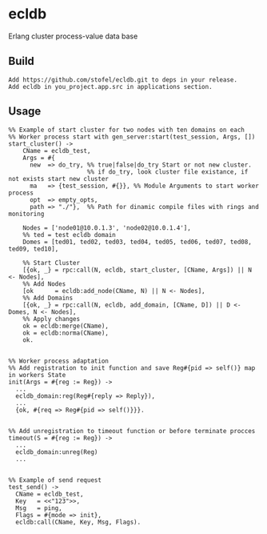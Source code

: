 ecldb
=====

Erlang cluster process-value data base

Build
-----

    Add https://github.com/stofel/ecldb.git to deps in your release.
    Add ecldb in you_project.app.src in applications section.
    
Usage
-----

    %% Example of start cluster for two nodes with ten domains on each
    %% Worker process start with gen_server:start(test_session, Args, [])
    start_cluster() ->
        CName = ecldb_test,
        Args = #{
          new  => do_try, %% true|false|do_try Start or not new cluster. 
                          %% if do_try, look cluster file existance, if not exists start new cluster
          ma   => {test_session, #{}}, %% Module Arguments to start worker process
          opt  => empty_opts,
          path => "./"},  %% Path for dinamic compile files with rings and monitoring

        Nodes = ['node01@10.0.1.3', 'node02@10.0.1.4'],
        %% ted = test ecldb domain
        Domes = [ted01, ted02, ted03, ted04, ted05, ted06, ted07, ted08, ted09, ted10],

        %% Start Cluster
        [{ok, _} = rpc:call(N, ecldb, start_cluster, [CName, Args]) || N <- Nodes],
        %% Add Nodes
        [ok      = ecldb:add_node(CName, N) || N <- Nodes],
        %% Add Domains
        [{ok, _} = rpc:call(N, ecldb, add_domain, [CName, D]) || D <- Domes, N <- Nodes],
        %% Apply changes
        ok = ecldb:merge(CName),
        ok = ecldb:norma(CName),
        ok.


    %% Worker process adaptation
    %% Add registration to init function and save Reg#{pid => self()} map in workers State
    init(Args = #{reg := Reg}) ->
      ...
      ecldb_domain:reg(Reg#{reply => Reply}),
      ...
      {ok, #{req => Reg#{pid => self()}}}.


    %% Add unregistration to timeout function or before terminate procces
    timeout(S = #{reg := Reg}) ->
      ...
      ecldb_domain:unreg(Reg)
      ...


    %% Example of send request
    test_send() ->
      CName = ecldb_test,
      Key   = <<"123">>,
      Msg   = ping,
      Flags = #{mode => init},
      ecldb:call(CName, Key, Msg, Flags).

